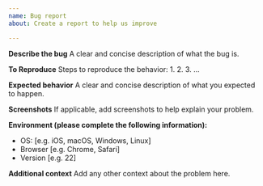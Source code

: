 ```yaml
---
name: Bug report
about: Create a report to help us improve

---
```


**Describe the bug**
A clear and concise description of what the bug is.

**To Reproduce**
Steps to reproduce the behavior:
1. 
2.
3. 
...

**Expected behavior**
A clear and concise description of what you expected to happen.

**Screenshots**
If applicable, add screenshots to help explain your problem.

**Environment (please complete the following information):**
 - OS: [e.g. iOS, macOS, Windows, Linux]
 - Browser [e.g. Chrome, Safari]
 - Version [e.g. 22]

**Additional context**
Add any other context about the problem here.
